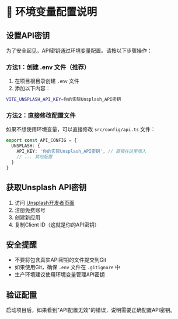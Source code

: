 # 🔑 环境变量配置说明

## 设置API密钥

为了安全起见，API密钥通过环境变量配置。请按以下步骤操作：

### 方法1：创建 .env 文件（推荐）

1. 在项目根目录创建 `.env` 文件
2. 添加以下内容：

```bash
VITE_UNSPLASH_API_KEY=你的实际Unsplash_API密钥
```

### 方法2：直接修改配置文件

如果不想使用环境变量，可以直接修改 `src/config/api.ts` 文件：

```typescript
export const API_CONFIG = {
  UNSPLASH: {
    API_KEY: '你的实际Unsplash_API密钥', // 直接在这里填入
    // ... 其他配置
  }
}
```

## 获取Unsplash API密钥

1. 访问 [Unsplash开发者页面](https://unsplash.com/developers)
2. 注册免费账号
3. 创建新应用
4. 复制Client ID（这就是你的API密钥）

## 安全提醒

- 不要将包含真实API密钥的文件提交到Git
- 如果使用Git，确保 `.env` 文件在 `.gitignore` 中
- 生产环境建议使用环境变量管理API密钥

## 验证配置

启动项目后，如果看到"API配置无效"的错误，说明需要正确配置API密钥。
